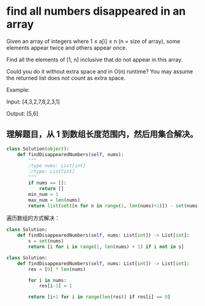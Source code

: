 # find all numbers disappeared in an array

Given an array of integers where 1 ≤ a[i] ≤ n (n = size of array), some elements appear twice and others appear once.

Find all the elements of [1, n] inclusive that do not appear in this array.

Could you do it without extra space and in O(n) runtime? You may assume the returned list does not count as extra space.

Example:

Input:
[4,3,2,7,8,2,3,1]

Output:
[5,6]

## 理解题目，从 1 到数组长度范围内，然后用集合解决。

```python
class Solution(object):
    def findDisappearedNumbers(self, nums):
        """
        :type nums: List[int]
        :rtype: List[int]
        """
        if nums == []:
            return []
        min_num = 1
        max_num = len(nums)
        return list(set([n for n in range(1, len(nums)+1)]) - set(nums))
```

遍历数组的方式解决：

```python
class Solution:
    def findDisappearedNumbers(self, nums: List[int]) -> List[int]:
        s = set(nums)
        return [i for i in range(1, len(nums) + 1) if i not in s]
```

```python
class Solution:
    def findDisappearedNumbers(self, nums: List[int]) -> List[int]:
        res = [0] * len(nums)

        for i in nums:
            res[i-1] = 1

        return [i+1 for i in range(len(res)) if res[i] == 0]
```
